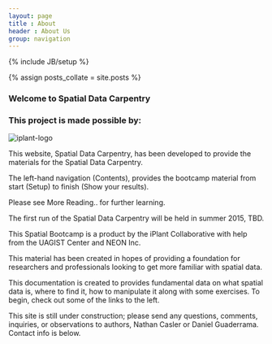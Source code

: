 ```yaml
---
layout: page
title : About
header : About Us
group: navigation
---
```

{% include JB/setup %}

{% assign posts_collate = site.posts %}

### Welcome to Spatial Data Carpentry

### This project is made possible by:

![iplant-logo]({{site.baseurl}}{{ASSET_PATH}}/images/iplant_logo_300.jpg)

This website, Spatial Data Carpentry, has been developed to provide the materials for the Spatial Data Carpentry. 

The left-hand navigation (Contents), provides the bootcamp material from start (Setup) to finish (Show your results).

Please see More Reading.. for further learning.

The first run of the Spatial Data Carpentry will be held in summer 2015, TBD.

This Spatial Bootcamp is a product by the iPlant Collaborative with help from the UAGIST Center and NEON Inc.

This material has been created in hopes of providing a foundation for researchers and professionals looking to get more familiar with spatial data.

This documentation is created to provides fundamental data on what spatial data is, where to find it, how to manipulate it along with some exercises. To begin, check out some of the links to the left.

This site is still under construction; please send any questions, comments, inquiries, or observations to authors, Nathan Casler or Daniel Guaderrama. Contact info is below.
